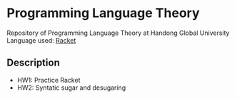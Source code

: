 # Programming Language Theory
Repository of Programming Language Theory at Handong Global University
Language used: [Racket](https://racket-lang.org/)

## Description

- HW1: Practice Racket
- HW2: Syntatic sugar and desugaring

